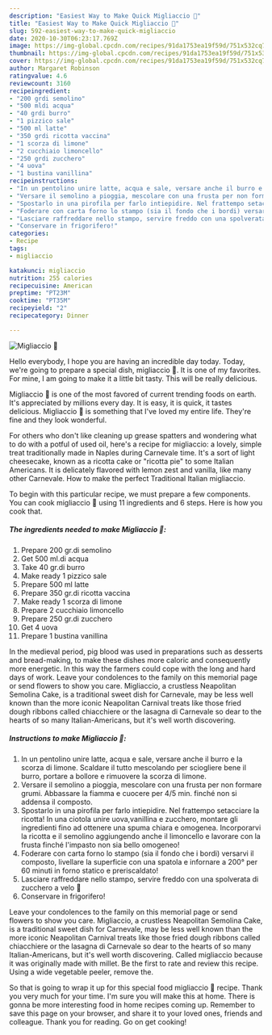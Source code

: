 ```yaml
---
description: "Easiest Way to Make Quick Migliaccio 🎉"
title: "Easiest Way to Make Quick Migliaccio 🎉"
slug: 592-easiest-way-to-make-quick-migliaccio
date: 2020-10-30T06:23:17.769Z
image: https://img-global.cpcdn.com/recipes/91da1753ea19f59d/751x532cq70/migliaccio-🎉-recipe-main-photo.jpg
thumbnail: https://img-global.cpcdn.com/recipes/91da1753ea19f59d/751x532cq70/migliaccio-🎉-recipe-main-photo.jpg
cover: https://img-global.cpcdn.com/recipes/91da1753ea19f59d/751x532cq70/migliaccio-🎉-recipe-main-photo.jpg
author: Margaret Robinson
ratingvalue: 4.6
reviewcount: 3160
recipeingredient:
- "200 grdi semolino"
- "500 mldi acqua"
- "40 grdi burro"
- "1 pizzico sale"
- "500 ml latte"
- "350 grdi ricotta vaccina"
- "1 scorza di limone"
- "2 cucchiaio limoncello"
- "250 grdi zucchero"
- "4 uova"
- "1 bustina vanillina"
recipeinstructions:
- "In un pentolino unire latte, acqua e sale, versare anche il burro e la scorza di limone. Scaldare il tutto mescolando per sciogliere bene il burro, portare a bollore e rimuovere la scorza di limone."
- "Versare il semolino a pioggia, mescolare con una frusta per non formare grumi. Abbassare la fiamma e cuocere per 4/5 min. finché non si addensa il composto."
- "Spostarlo in una pirofila per farlo intiepidire. Nel frattempo setacciare la ricotta! In una ciotola unire uova,vanillina e zucchero, montare gli ingredienti fino ad ottenere una spuma chiara e omogenea. Incorporarvi la ricotta e il semolino aggiungendo anche il limoncello e lavorare con la frusta finché l&#39;impasto non sia bello omogeneo!"
- "Foderare con carta forno lo stampo (sia il fondo che i bordi) versarvi il composto, livellare la superficie con una spatola e infornare a 200° per 60 minuti in forno statico e preriscaldato!"
- "Lasciare raffreddare nello stampo, servire freddo con una spolverata di zucchero a velo 🎉"
- "Conservare in frigorifero!"
categories:
- Recipe
tags:
- migliaccio

katakunci: migliaccio 
nutrition: 255 calories
recipecuisine: American
preptime: "PT23M"
cooktime: "PT35M"
recipeyield: "2"
recipecategory: Dinner

---
```



![Migliaccio 🎉](https://img-global.cpcdn.com/recipes/91da1753ea19f59d/751x532cq70/migliaccio-🎉-recipe-main-photo.jpg)

Hello everybody, I hope you are having an incredible day today. Today, we're going to prepare a special dish, migliaccio 🎉. It is one of my favorites. For mine, I am going to make it a little bit tasty. This will be really delicious.

Migliaccio 🎉 is one of the most favored of current trending foods on earth. It's appreciated by millions every day. It is easy, it is quick, it tastes delicious. Migliaccio 🎉 is something that I've loved my entire life. They're fine and they look wonderful.

For others who don&#39;t like cleaning up grease spatters and wondering what to do with a potful of used oil, here&#39;s a recipe for migliaccio: a lovely, simple treat traditionally made in Naples during Carnevale time. It&#39;s a sort of light cheesecake, known as a ricotta cake or &#34;ricotta pie&#34; to some Italian Americans. It is delicately flavored with lemon zest and vanilla, like many other Carnevale. How to make the perfect Traditional Italian migliaccio.


To begin with this particular recipe, we must prepare a few components. You can cook migliaccio 🎉 using 11 ingredients and 6 steps. Here is how you cook that.

<!--inarticleads1-->

##### The ingredients needed to make Migliaccio 🎉:

1. Prepare 200 gr.di semolino
1. Get 500 ml.di acqua
1. Take 40 gr.di burro
1. Make ready 1 pizzico sale
1. Prepare 500 ml latte
1. Prepare 350 gr.di ricotta vaccina
1. Make ready 1 scorza di limone
1. Prepare 2 cucchiaio limoncello
1. Prepare 250 gr.di zucchero
1. Get 4 uova
1. Prepare 1 bustina vanillina


In the medieval period, pig blood was used in preparations such as desserts and bread-making, to make these dishes more caloric and consequently more energetic. In this way the farmers could cope with the long and hard days of work. Leave your condolences to the family on this memorial page or send flowers to show you care. Migliaccio, a crustless Neapolitan Semolina Cake, is a traditional sweet dish for Carnevale, may be less well known than the more iconic Neapolitan Carnival treats like those fried dough ribbons called chiacchiere or the lasagna di Carnevale so dear to the hearts of so many Italian-Americans, but it&#39;s well worth discovering. 

<!--inarticleads2-->

##### Instructions to make Migliaccio 🎉:

1. In un pentolino unire latte, acqua e sale, versare anche il burro e la scorza di limone. Scaldare il tutto mescolando per sciogliere bene il burro, portare a bollore e rimuovere la scorza di limone.
1. Versare il semolino a pioggia, mescolare con una frusta per non formare grumi. Abbassare la fiamma e cuocere per 4/5 min. finché non si addensa il composto.
1. Spostarlo in una pirofila per farlo intiepidire. Nel frattempo setacciare la ricotta! In una ciotola unire uova,vanillina e zucchero, montare gli ingredienti fino ad ottenere una spuma chiara e omogenea. Incorporarvi la ricotta e il semolino aggiungendo anche il limoncello e lavorare con la frusta finché l&#39;impasto non sia bello omogeneo!
1. Foderare con carta forno lo stampo (sia il fondo che i bordi) versarvi il composto, livellare la superficie con una spatola e infornare a 200° per 60 minuti in forno statico e preriscaldato!
1. Lasciare raffreddare nello stampo, servire freddo con una spolverata di zucchero a velo 🎉
1. Conservare in frigorifero!


Leave your condolences to the family on this memorial page or send flowers to show you care. Migliaccio, a crustless Neapolitan Semolina Cake, is a traditional sweet dish for Carnevale, may be less well known than the more iconic Neapolitan Carnival treats like those fried dough ribbons called chiacchiere or the lasagna di Carnevale so dear to the hearts of so many Italian-Americans, but it&#39;s well worth discovering. Called migliaccio because it was originally made with millet. Be the first to rate and review this recipe. Using a wide vegetable peeler, remove the. 

So that is going to wrap it up for this special food migliaccio 🎉 recipe. Thank you very much for your time. I'm sure you will make this at home. There is gonna be more interesting food in home recipes coming up. Remember to save this page on your browser, and share it to your loved ones, friends and colleague. Thank you for reading. Go on get cooking!
